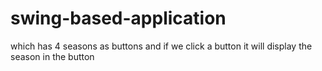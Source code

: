 # swing-based-application 
which has 4 seasons as buttons and if we click a button it will display the season in the button
